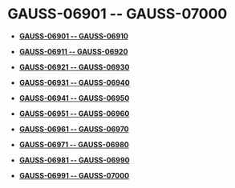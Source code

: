 # GAUSS-06901 -- GAUSS-07000<a name="ZH-CN_TOPIC_0302072904"></a>

-   **[GAUSS-06901 -- GAUSS-06910](GAUSS-06901----GAUSS-06910.md)**  

-   **[GAUSS-06911 -- GAUSS-06920](GAUSS-06911----GAUSS-06920.md)**  

-   **[GAUSS-06921 -- GAUSS-06930](GAUSS-06921----GAUSS-06930.md)**  

-   **[GAUSS-06931 -- GAUSS-06940](GAUSS-06931----GAUSS-06940.md)**  

-   **[GAUSS-06941 -- GAUSS-06950](GAUSS-06941----GAUSS-06950.md)**  

-   **[GAUSS-06951 -- GAUSS-06960](GAUSS-06951----GAUSS-06960.md)**  

-   **[GAUSS-06961 -- GAUSS-06970](GAUSS-06961----GAUSS-06970.md)**  

-   **[GAUSS-06971 -- GAUSS-06980](GAUSS-06971----GAUSS-06980.md)**  

-   **[GAUSS-06981 -- GAUSS-06990](GAUSS-06981----GAUSS-06990.md)**  

-   **[GAUSS-06991 -- GAUSS-07000](GAUSS-06991----GAUSS-07000.md)**  


